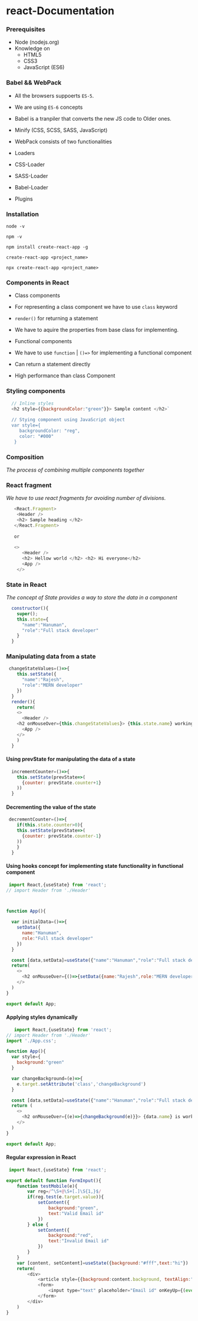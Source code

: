 # react-Documentation

### Prerequisites
* Node (nodejs.org)
* Knowledge on
  * HTML5
  * CSS3
  * JavaScript (ES6)
  
### Babel && WebPack
* All the browsers suppoerts `ES-5`.
* We are using `ES-6` concepts
* Babel is a tranpiler that converts the new JS code to Older ones.


* Minify (CSS, SCSS, SASS, JavaScript)
* WebPack consists of two functionalities
 * Loaders
  * CSS-Loader
  * SASS-Loader
  * Babel-Loader
 * Plugins
  
### Installation
`node -v`

`npm -v`

`npm install create-react-app -g`

`create-react-app <project_name>`

`npx create-react-app <project_name>`

### Components in React
* Class components
 * For representing a class component we have to use `class` keyword
 * `render()` for returning a statement
 * We have to aquire the properties from base class for implementing.
 
* Functional components
 * We have to use `function` | `()=>` for implementing a functional component
 * Can return a statement directly
 * High performance than class Component

### Styling components
```javascript
  // Inline styles
  <h2 style={{backgroundColor:"green"}}> Sample content </h2>`
  
  // Stying component using JavaScript object
  var style={
     backgroundColor: "reg",
     color: "#000"
   }
```

### Composition
_The process of combining multiple components together_

### React fragment
_We have to use react fragments for avoiding number of divisions._
```javascript
   <React.Fragment>
    <Header />
    <h2> Sample heading </h2>
   </React.Fragment>
   
   or
   
   <> 
      <Header />
      <h2> Hellow world </h2> <h2> Hi everyone</h2> 
      <App />
    </>
```

### State in React
_The concept of State provides a way to store the data in a component_

```javascript
  constructor(){
    super();
    this.state={
      "name":"Hanuman",
      "role":"Full stack developer"
    }
  }
```

### Manipulating data from a state
```javascript
 changeStateValues=()=>{
    this.setState({
      "name":"Rajesh",
      "role":"MERN developer"
    })
  }
  render(){
    return(
    <> 
      <Header />
    <h2 onMouseOver={this.changeStateValues}> {this.state.name} working as a {this.state.role} </h2> 
      <App />
    </>
    )
  }
```

#### Using prevState for manipulating the data of a state
```javascript
  incrementCounter=()=>{
    this.setState(prevState=>(
      {counter: prevState.counter+1}
    ))
  }
```

#### Decrementing the value of the state
```javascript
 decrementCounter=()=>{
    if(this.state.counter>0){
    this.setState(prevState=>(
      {counter: prevState.counter-1}
    ))
    }
  }
```

#### Using hooks concept for implementing state functionality in functional component
```javascript
 import React,{useState} from 'react';
// import Header from './Header'



function App(){

  var initialData=()=>{
    setData({
      name:"Hanuman",
      role:"Full stack developer"
    })
  }

  const [data,setData]=useState({"name":"Hanuman","role":"Full stack developer"})
  return(
    <>
      <h2 onMouseOver={()=>{setData({name:"Rajesh",role:"MERN developer"})}} onMouseOut={initialData}> {data.name} is working as a {data.role} </h2>
    </>
  )
}

export default App;
```

#### Applying styles dynamically
```javascript
   import React,{useState} from 'react';
// import Header from './Header'
import './App.css';

function App(){
  var style={
    background:"green"
  }

  var changeBackground=(e)=>{
    e.target.setAttribute('class','changeBackground')
  }

  const [data,setData]=useState({"name":"Hanuman","role":"Full stack developer"})
  return (
    <>
      <h2 onMouseOver={(e)=>{changeBackground(e)}}> {data.name} is working as {data.role}.</h2>
    </>
  )
}

export default App;
```

#### Regular expression in React
```javascript
 import React,{useState} from 'react';

export default function FormInput(){
    function testMobile(e){
        var reg=/^\S+@\S+[.]\S{1,}$/
        if(reg.test(e.target.value)){
            setContent({
                background:"green",
                text:"Valid Email id"
            })
        } else {
            setContent({
                background:"red",
                text:"Invalid Email id"
            })
        }
    }
    var [content, setContent]=useState({background:"#fff",text:"hi"})
    return(
        <div>
            <article style={{background:content.background, textAlign:"center"}}> {content.text} </article> <br />
            <form>
                <input type="text" placeholder="Email id" onKeyUp={(event)=>{testMobile(event)}}/>
            </form>
        </div>
    )
}


```

